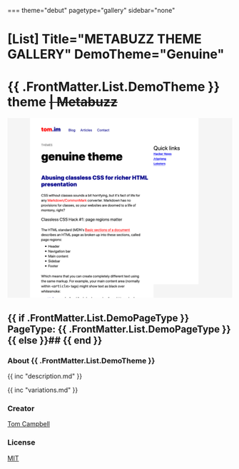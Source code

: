 ===
theme="debut"
pagetype="gallery"
sidebar="none"

[List]
Title="METABUZZ THEME GALLERY"
DemoTheme="Genuine"
===

# **{{ .FrontMatter.List.DemoTheme }}** theme ~~| Metabuzz~~
[![Screen shot of theme](theme-1280x1024.png)](dark.html) 
  ## {{ if .FrontMatter.List.DemoPageType }} PageType: **{{ .FrontMatter.List.DemoPageType }}**{{ else }}## {{ end }}

### About {{ .FrontMatter.List.DemoTheme }}
{{ inc "description.md" }}

{{ inc "variations.md" }}

### Creator 
[Tom Campbell](https://metabuzz.com)

### License 
[MIT](https://metabuzz.com)


